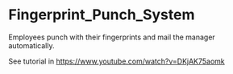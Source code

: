# Fingerprint_Punch_System

Employees punch with their fingerprints and mail the manager automatically.

See tutorial in https://www.youtube.com/watch?v=DKjAK75aomk
